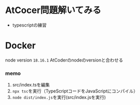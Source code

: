 # AtCocer問題解いてみる
* typescriptの練習

# Docker
node version `18.16.1` AtCoderのnodeのversionと合わせる

### memo
1. src/index.tsを編集
2. `npx tsc`を実行（TypeScriptコードをJavaScriptにコンパイル）
3. `node dist/index.js`を実行(src/index.jsを実行)

